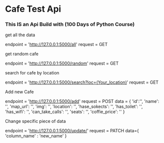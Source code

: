 # Cafe Test Api

### This IS an Api Build with (100 Days of Python Course)
get all the data

endpoint = 'http://127.0.0.1:5000/all'
request = GET

get random cafe

endpoint = 'http://127.0.0.1:5000/random'
request = GET

search for cafe by location

endpoint = 'http://127.0.0.1:5000/search?loc=(Your_location)'
request = GET


Add new Cafe

endpoint = 'http://127.0.0.1:5000/add'
request = POST
data = {
    'id':'',
    'name': '',
    'map_url': '',
    'img': '',
    'location': '',
    'hase_sokects': '',
    'has_toilet': '',
    'has_wifi': '',
    'can_take_calls': '',
    'seats': '',
    'coffie_price': ''
}

Change specific piece of data

endpoint = 'http://127.0.0.1:5000/update/<id>'
request = PATCH
data={
    'column_name' : 'new_name'
}
